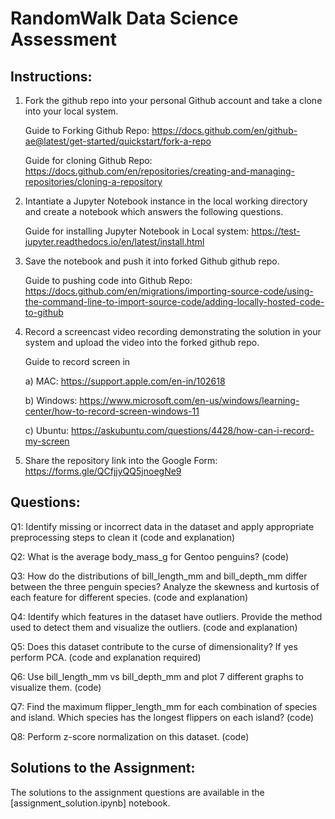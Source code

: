 # RandomWalk Data Science Assessment

## Instructions:

1) Fork the github repo into your personal Github account and take a clone into your local system.

   Guide to Forking Github Repo: https://docs.github.com/en/github-ae@latest/get-started/quickstart/fork-a-repo

   Guide for cloning Github Repo: https://docs.github.com/en/repositories/creating-and-managing-repositories/cloning-a-repository

2) Intantiate a Jupyter Notebook instance in the local working directory and create a notebook which answers the following questions.

   Guide for installing Jupyter Notebook in Local system: https://test-jupyter.readthedocs.io/en/latest/install.html

3) Save the notebook and push it into forked Github github repo.

   Guide to pushing code into Github Repo: https://docs.github.com/en/migrations/importing-source-code/using-the-command-line-to-import-source-code/adding-locally-hosted-code-to-github
   
4) Record a screencast video recording demonstrating the solution in your system and upload the video into the forked github repo.

   Guide to record screen in

   a) MAC: https://support.apple.com/en-in/102618

   b) Windows: https://www.microsoft.com/en-us/windows/learning-center/how-to-record-screen-windows-11

   c) Ubuntu: https://askubuntu.com/questions/4428/how-can-i-record-my-screen
   
5) Share the repository link into the Google Form: https://forms.gle/QCfjjyQQ5jnoegNe9

## Questions:

Q1: Identify missing or incorrect data in the dataset and apply appropriate preprocessing steps to clean it (code and explanation)

Q2: What is the average body_mass_g for Gentoo penguins? (code)

Q3: How do the distributions of bill_length_mm and bill_depth_mm differ between the three penguin species? Analyze the skewness and kurtosis of each feature for different species. (code and explanation)

Q4: Identify which features in the dataset have outliers. Provide the method used to detect them and visualize the outliers. (code and explanation)

Q5: Does this dataset contribute to the curse of dimensionality? If yes perform PCA. (code and explanation required)

Q6: Use bill_length_mm vs bill_depth_mm and plot 7 different graphs to visualize them. (code)

Q7: Find the maximum flipper_length_mm for each combination of species and island. Which species has the longest flippers on each island? (code)

Q8: Perform z-score normalization on this dataset. (code)

## Solutions to the Assignment:

The solutions to the assignment questions are available in the [assignment_solution.ipynb] notebook.



